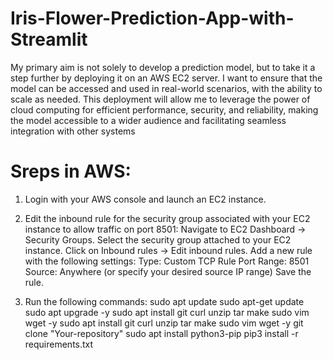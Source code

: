 # Iris-Flower-Prediction-App-with-Streamlit
My primary aim is not solely to develop a prediction model, but to take it a step further by deploying it on an AWS EC2 server. I want to ensure that the model can be accessed and used in real-world scenarios, with the ability to scale as needed. This deployment will allow me to leverage the power of cloud computing for efficient performance, security, and reliability, making the model accessible to a wider audience and facilitating seamless integration with other systems

# Sreps in AWS:
1. Login with your AWS console and launch an EC2 instance.

2. Edit the inbound rule for the security group associated with your EC2 instance to allow traffic on port 8501:
Navigate to EC2 Dashboard → Security Groups.
Select the security group attached to your EC2 instance.
Click on Inbound rules → Edit inbound rules.
Add a new rule with the following settings:
Type: Custom TCP Rule
Port Range: 8501
Source: Anywhere (or specify your desired source IP range)
Save the rule.

3. Run the following commands:
sudo apt update
sudo apt-get update
sudo apt upgrade -y
sudo apt install git curl unzip tar make sudo vim wget -y
sudo apt install git curl unzip tar make sudo vim wget -y
git clone "Your-repository"
sudo apt install python3-pip
pip3 install -r requirements.txt

